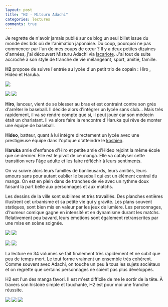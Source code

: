 ```yaml
---
layout: post
title: "H2 - Mitsuru Adachi"
categories: lectures
comments: true
---
```


Je regrette de n'avoir jamais publié sur ce blog un seul billet issue du monde des bds où de l'animation japonaise. Du coup, pourquoi ne pas commencer par l'un de mes coups de cœur ? Il y a deux petites dizaines d'années, j'ai découvert Misturu Adachi via [Iscariote](http://www.iscariote.org/). J'ai tout de suite accroché à son style de tranche de vie mélangeant, sport, amitié, famille. 

**H2** propose de suivre l'entrée au lycée d'un petit trio de copain : Hiro , Hideo et Haruka. 

![](https://github.com/homeostasie/bouquins/raw/master/_pics/lv/adachi_mitsuru/h2.jpng)

![](https://github.com/homeostasie/bouquins/raw/master/_pics/lv/adachi_mitsuru/h2-mes-1.jpg) ![](https://github.com/homeostasie/bouquins/raw/master/_pics/lv/adachi_mitsuru/h2-mes-2.jpg)


**Hiro**, lanceur, vient de se blesser au bras et est contraint contre son grès d'arrêter le baseball. Il décide alors d'intégrer un lycée sans club... Mais très rapidement, il va se rendre compte que si, il peut jouer car son médecin était un charlatant. Il va alors faire la rencontre d'Haruka qui rêve de monter une équipe de baseball. 

**Hideo**, batteur, quant à lui intègre directement un lycée avec une prestigieuse équipe dans l'optique d'atteindre le [koshien](https://en.wikipedia.org/wiki/High_school_baseball_in_Japan). 

**Haruka** amie d'enfance d'Hiro et petite amie d'Hideo rejoint la même école que ce dernier. Elle est le pivot de ce manga. Elle va catalyser cette transition vers l'âge adulte et les faire réfléchir à leurs sentiments. 

On va suivre alors leurs familles de banlieusards, leurs amitiés, leurs amours sans pour autant oublier le baseball qui est un élément central du manga. On est en plein dans de tranches de vie avec un rythme doux faisant la part belle aux personnages et aux matchs.

Les dessins de la ville sont sublimes et très travaillés. Des planches entières illustrent cet urbanisme et sa petite vie qui y gravite. Les plans souvent statiques, sont bien mis en valeur par les jeux de lumière. 
Les personnages, d'humeur comique gagne en intensité et en dynamisme durant les matchs. Relativement peu bavard, leurs émotions sont également retranscrites par une mise en scène soignée.

![](https://github.com/homeostasie/bouquins/raw/master/_pics/lv/adachi_mitsuru/h2-bat-1.jpg) ![](https://github.com/homeostasie/bouquins/raw/master/_pics/lv/adachi_mitsuru/h2-bat-2.jpg)


![](https://github.com/homeostasie/bouquins/raw/master/_pics/lv/adachi_mitsuru/h2-mes-1.jpg) ![](https://github.com/homeostasie/bouquins/raw/master/_pics/lv/adachi_mitsuru/h2-mes-2.jpg)


La lecture en 34 volumes se fait finalement très rapidement et ne subit que peu de temps mort. Le tout forme vraiment un ensemble très cohérent. Comme souvent avec Adachi, on touche un peu à tous les sujets sociétaux et on regrette que certains personnages ne soient pas plus développés. 

H2 est l'un des manga favori. Il est m'est difficile de me le sortir de la tête. À travers son histoire simple et touchante, H2 est pour moi une franche réussite.


![](https://github.com/homeostasie/bouquins/raw/master/_pics/lv/adachi_mitsuru/h2-act-1.jpg) ![](https://github.com/homeostasie/bouquins/raw/master/_pics/lv/adachi_mitsuru/h2-act-2.jpg) ![](https://github.com/homeostasie/bouquins/raw/master/_pics/lv/adachi_mitsuru/h2-act-3.jpg)
